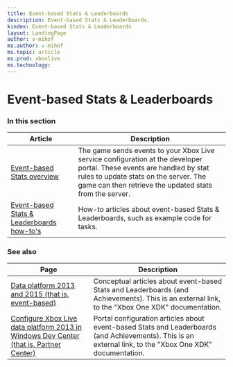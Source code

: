 ```yaml
---
title: Event-based Stats & Leaderboards
description: Event-based Stats & Leaderboards.
kindex: Event-based Stats & Leaderboards
layout: LandingPage
author: v-mihof
ms.author: v-mihof
ms.topic: article
ms.prod: xboxlive
ms.technology: 
---
```


# Event-based Stats & Leaderboards


### In this section

| Article | Description |
|---------|-------------|
| [Event-based Stats overview](live-stats-eb-overview.md) | The game sends events to your Xbox Live service configuration at the developer portal. These events are handled by stat rules to update stats on the server. The game can then retrieve the updated stats from the server. |
| [Event-based Stats & Leaderboards how-to's](how-to/live-statslb-eb-howto-nav.md) | How-to articles about event-based Stats & Leaderboards, such as example code for tasks. |


### See also

| Page | Description |
|---------|-------------|
| [Data platform 2013 and 2015 (that is, event-based)](https://developer.microsoft.com/games/xbox/docs/xdk/data-platform-2013-2015) | Conceptual articles about event-based Stats and Leaderboards (and Achievements). This is an external link, to the "Xbox One XDK" documentation. |
| [Configure Xbox Live data platform 2013 in Windows Dev Center (that is, Partner Center)](https://developer.microsoft.com/games/xbox/docs/xdk/dev-center-configure-data-platform-2013) | Portal configuration articles about event-based Stats and Leaderboards (and Achievements). This is an external link, to the "Xbox One XDK" documentation. |

